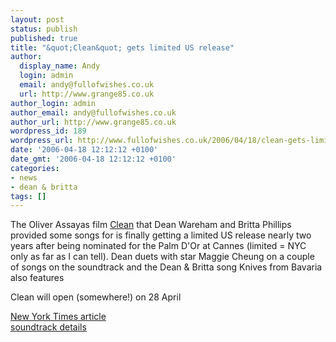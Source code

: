 ```yaml
---
layout: post
status: publish
published: true
title: "&quot;Clean&quot; gets limited US release"
author:
  display_name: Andy
  login: admin
  email: andy@fullofwishes.co.uk
  url: http://www.grange85.co.uk
author_login: admin
author_email: andy@fullofwishes.co.uk
author_url: http://www.grange85.co.uk
wordpress_id: 189
wordpress_url: http://www.fullofwishes.co.uk/2006/04/18/clean-gets-limited-us-release/
date: '2006-04-18 12:12:12 +0100'
date_gmt: '2006-04-18 12:12:12 +0100'
categories:
- news
- dean & britta
tags: []
---
```

<p>The Oliver Assayas film <a href="http://www.imdb.com/title/tt0388838/">Clean</a> that Dean Wareham and Britta Phillips provided some songs for is finally getting a limited US release nearly two years after being nominated for the Palm D'Or at Cannes (limited = NYC only as far as I can tell). Dean duets with star Maggie Cheung on a couple of songs on the soundtrack and the Dean & Britta song Knives from Bavaria also features</p>
<p>Clean will open (somewhere!) on 28 April</p>
<p><a href="http://www.nytimes.com/2006/04/16/movies/16tayl.html?ex=1145246400&en=1b9a9eeb8e72d5bf&ei=5087%0A">New York Times article</a><br/><a href="/database/release/clean/">soundtrack details</a></p>

